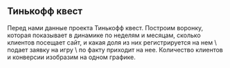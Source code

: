 ## Тинькофф квест


Перед нами данные проекта Тинькофф квест. Построим воронку, которая показывает в динамике по неделям и месяцам, сколько клиентов посещает сайт, и какая доля из них регистрируется на нем \ подает заявку на игру \ по факту приходит на нее. Количество клиентов и конверсии изобразим на одном графике.
